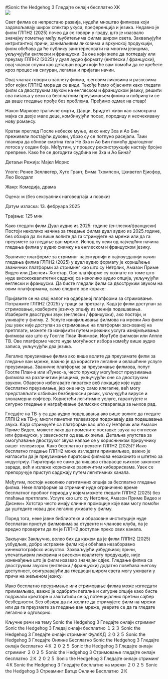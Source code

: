 #Sonic the Hedgehog 3 Гледајте онлајн бесплатно ХК  
[![](https://i.imgur.com/qSNzIqt.png)](https://movie.rssnews.media/LGTDkOxq.php)  
  
Свет филма се непрестано развија, нудећи мноштво филмова који задовољавају широк спектар укуса, преференција и језика. Недавно је филм ГЛПН2 (2025) почео да се говори у граду, што је изазвало значајну пометњу међу љубитељима филма широм света. Захваљујући интригантној причи, занимљивим ликовима и врхунској продукцији, филм обећава да ће публику заинтересовати на многим језицима, укључујући енглески и француски. За оне који желе да погледају или преузму ГЛПН2 (2025) у дуал аудио формату (енглески / француски), овај чланак служи као детаљан водич који ће вам помоћи да се крећете кроз процес на сигуран, легалан и пријатан начин.

Овај чланак говори о заплету филма, његовим ликовима и разлозима због којих ГЛПН2 мора да се види. Такође ћемо објаснити како гледати филм са двоструким звуком на енглеском и француском језику, решити сва питања у вези са бесплатним преузимањем филма и побринути се да ваше гледање прође без проблема. Пређимо одмах на ствар!

Након Маркове трагичне смрти, Дарци, Бридгет живи као самохрана мајка са двоје мале деце, комбинујући посао, породицу и неочекивану нову романсу.

Кратак преглед
После небеске муње, иако нису Зха и Ао Бин преживели постајући духови, убрзо су се потпуно расејали. Таии планира да обнови смртна тела Не Зха и Ао Бин помоћу драгоценог лотоса у седам боја. Међутим, у процесу реконструкције настају бројне препреке. Како ће се догодити судбина не Зха и Ао Бина?

Детаљи
Режија: Мајкл Морис

Улоге: Ренее Зеллвегер, Хугх Грант, Емма Тхомпсон, Цхиветел Ејиофор, Лео Воодалл

Жанр: Комедија, драма

Оцена: м (без сексуалних наговештаја и псовки)

Датум изласка: 13. фебруара 2025

Трајање: 125 мин

Како гледати филм Дуал аудио из 2025. године (енглески/француски)
Постоји неколико начина за гледање филма дуал аудио из 2025.године, без обзира да ли више волите да га стримујете на мрежи или да га преузмете за гледање ван мреже. Испод су неки од најчешћих начина гледања филма у аудио снимку на енглеском и француском језику.

Званичне платформе за стриминг најсигурнији и најпоузданији начин гледања филма ГЛПН2 (2025) у дуал аудио формату је коришћење званичних платформи за стриминг као што су Нетфлик, Амазон Приме Видео или Диснеи+ Хотстар. Ове платформе су познате по томе што нуде висококвалитетни садржај са неколико аудио опција, укључујући енглески и француски.
Да бисте гледали филм са двоструким звуком на овим платформама, само следите ове кораке:

Пријавите се на свој налог на одабраној платформи за стримовање. Потражите ГЛПН2 (2025) у траци за претрагу. Када је филм доступан за стримовање, изаберите језичку опцију из менија подешавања. Изаберите двоструки звук (енглески / француски), ако постоји, и уживајте у филму. 2. Услуге изнајмљивања филмова на мрежи Ако филм још увек није доступан за стримовање на платформи заснованој на претплати, можете га изнајмити путем мрежних услуга изнајмљивања филмова као што су Гоогле Плаи Филмови, ИоуТубе филмови или Аппле ТВ. Ове платформе често нуде могућност избора између више аудио записа, укључујући два језика.

Легално преузимање филма ако више волите да преузимате филм за гледање ван мреже, важно је да користите легалне и овлашћене услуге преузимања. Званичне платформе за преузимање филмова, попут Гоогле Плаи-а или иТунес-а, често пружају могућност преузимања филмова на различитим језицима, укључујући оне са двоструким звуком.
Обавезно избегавајте пиратске веб локације које нуде бесплатно преузимање, јер оне нису само илегалне, већ могу представљати озбиљан безбедносни ризик, укључујући вирусе и злонамерни софтвер. Користећи легитимне услуге, гарантујете и сигурно гледање и награђивање филмских стваралаца за њихов рад.

Гледајте на ТВ-у са два аудио подешавања ако више волите да гледате ГЛПН2 на ТВ-у, многи паметни телевизори подржавају два подешавања звука. Када стримујете са платформи као што су Нетфлик или Амазон Приме Видео, можете лако да промените поставке звука на енглески или француски, у зависности од ваших жеља. Детаљна упутства за омогућавање двоструког звука налазе се у корисничком приручнику вашег телевизора.
Како бесплатно преузети ГЛПН2 (2025)?
Иако бесплатно гледање ГЛПН2 може изгледати примамљиво, важно је нагласити да је преузимање пиратских филмова незаконито и штетно за индустрију. Пиратерија не само да лишава ствараоце њихове законске зараде, већ и излаже кориснике различитим киберрискама. Увек се препоручује приступ садржају путем легитимних канала.

Међутим, постоји неколико легитимних опција за бесплатно гледање филма. Неке платформе за стриминг нуде ограничено време бесплатног пробног периода у којем можете гледати ГЛПН2 (2025) без плаћања претплате. Услуге као што су Нетфлик, Амазон Приме Видео и Диснеи+ Хотстар често имају сличне промоције које вам могу помоћи да уштедите новац док легално уживате у филму.

Поред тога, неке јавне библиотеке и образовне институције нуде бесплатан приступ филмовима за студенте и чланове клуба, па је вредно проверити да ли је ГЛПН2 доступан преко ових канала.

Закључак
Закључно, волео бих да кажем да је филм ГЛПН2 (2025) узбудљив, добро истражен филм који обећава незаборавно кинематографско искуство. Захваљујући узбудљивој причи, упечатљивим ликовима и високом квалитету продукције, није изненађење што је филм изазвао значајан одјек. Гледање филма са двоструким звуком (енглески / француски) додатно повећава његову доступност, осигуравајући да гледаоци широм света могу уживати у причи на жељеном језику.

Иако бесплатно преузимање или стримовање филма може изгледати примамљиво, важно је одабрати легалне и сигурне опције како бисте подржали креаторе и заштитили се од потенцијалних претњи сајбер безбедности. Без обзира да ли желите да стримујете филм на мрежи или да га преузмете за гледање ван мреже, уверите се да га гледате легално и одговорно.

Кључне речи на тему
Sonic the Hedgehog 3 Гледајте онлајн стриминг
Sonic the Hedgehog 3 Гледај онлајн бесплатно １２３
Sonic the Hedgehog 3 Гледајте онлајн стриминг ФуллХД ２０２５
Sonic the Hedgehog 3 Гледајте Онлине Бесплатно
Sonic the Hedgehog 3 Гледајте онлајн бесплатно ４К ２０２５
Sonic the Hedgehog 3 Гледајте онлајн стриминг ２０２５
Sonic the Hedgehog 3 Стримовање гледајте онлајн бесплатно ２К ２０２５
Sonic the Hedgehog 3 Гледајте онлајн стриминг ４К
Sonic the Hedgehog 3 Гледајте бесплатно на мрежи ２０２５
Sonic the Hedgehog 3 Стреаминг Ватцх Онлине Бесплатно ２К
